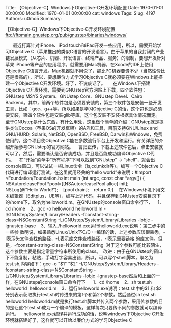 Title: 【Objective-C】Windows下Objective-C开发环境配置
Date: 1970-01-01 00:00:00
Modified: 1970-01-01 00:00:00
cat: windows
Tags: 
Slug: 4197
Authors: u0mo5 
Summary: 

【Objective-C】Windows下Objective-C开发环境配置
ftp://ftpmain.gnustep.org/pub/gnustep/binaries/windows/
 


      最近打算针对iPhone、iPod touch和iPad开发一些应用，所以，需要开始学习Objective C（苹果推出的类似C语言的开发语言）。由于苹果的自我封闭的产业链发展模式（从芯片、机器、开发语言、终端产品、服务）的限制，要想开发针对苹果 iPhone等产品的应用程序，就需要用Mac机器，在Xcode的IDE上使用Objective C语言开发。Mac机器就不用说了，那比PC机器要贵不少（当然性价比还是很高的），所以，要想廉价方式学习Objective C就必须要在Windows上能搭建一个Objective C开发环境。好了，不说废话了。      在Windows下搭建Objective C开发环境，需要到GNUstep官方网站上下载，四个软件包：GNUstep MSYS System、GNUstep Core、GNUstep Devel、Cairo Backend。其中，前两个软件包是必须要安装的，第三个软件包是安装一些开发工具，比如：gcc、g++等，所以如果是学习Objective C的话，这个包也是必须要安装，第四个软件包是安装glib等库，这个包安装不安装根据具体情况而定。     至于GNUstep是什么东西，有什么用处，这里做个简单的介绍：GNUstep就是提供类似Cocoa（苹果OS的开发框架）的API和工具，目前支持GNU/Linux and GNU/HURD, Solaris, NetBSD, OpenBSD, FreeBSD, Darwin和Windows，免费使用的。这个项目使Objective C能在多数流行平台上开发和运行。有关详细的介绍开始参考GNUstep的官方网站。    言归正传，下载上述软件包后，点击安装就可以了。然后，需要确认是否安装成功，并且是否能成功编译Objective C代码。    在“开始”菜单中“所有程序”下可以找到“GNUstep” -&gt; “shell”，就会出console窗口，可以试试一些Linux命令（ls,cd,mkdir等）。编写一个Objective C代码进行编译运行测试。在这里就用经典的“hello world”来说明：#import &lt;Foundation/Foundation.h&gt;int main (int argc, const char *argv[]) {    NSAutoreleasePool *pool=[[NSAutoreleasePool alloc] init];    NSLog(@"Hello World!");    [pool drain];    return 0;}    在Windows环境下用文本编辑器（Editplus，UE等），编写上述代码，并且保存到GNUstep安装目录下的/home下，取名为helloworld.m。在GNUstep的console窗口命令行下，    1、cd /home    2、gcc -o helloworld helloworld.m -I/GNUstep/System/Library/Headers -fconstant-string-class=NSConstantString -L/GNUstep/System/Library/Libraries -lobjc -lgnustep-base    3、输入./helloworld.exe运行helloworld.exe说明：第二步中的一些参 数明说，如果熟悉Linux/Unix下C/C++编译的话，上述参数应该很熟悉，-I表示头文件查找的路径，-L表示库文件查找路径，-l表示需要链接 的库文件。但是，-fconstant-string-class=NSConstantString  对于这个参数可能比较陌生，这个参数主要是指定常量字符串所使用的class。  改进：由于在GNUstep的窗口下不能复制，粘贴，手动打字容易出错，所以，可以写个shell脚本，取名为test.sh,内容如下：gcc -o "$1" "$2" -I/GNUstep/System/Library/Headers -fconstant-string-class=NSConstantString -L/GNUstep/System/Library/Libraries -lobjc -lgnustep-base然后和上面的一样，在GNUstep的console窗口命令行下      1、cd /home    2、sh test.sh  helloworld  helloworld.m    3、运行helloworld.exe说明：test.sh中的$1 和 $2分别表示获取执行test.sh时传进来的第1个和第2个参数，然后通过sh test.sh  helloworld helloworld.m就是执行test.sh脚本并传入两个参数，采用传参数的目的是让这个test.sh成为一个编译的模板，这样每次只要传不同的参数就可以编译运行。    helloworld.exe编译并运行成功的话，说明windows下Objective C开发环境就搭建好了，这样就可以开始以廉价方式的学习Objective C




